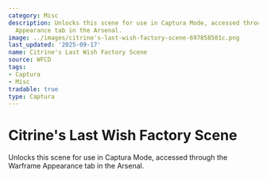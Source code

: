 ```yaml
---
category: Misc
description: Unlocks this scene for use in Captura Mode, accessed through the Warframe
  Appearance tab in the Arsenal.
image: ../images/citrine's-last-wish-factory-scene-697858581c.png
last_updated: '2025-09-17'
name: Citrine's Last Wish Factory Scene
source: WFCD
tags:
- Captura
- Misc
tradable: true
type: Captura
---
```


# Citrine's Last Wish Factory Scene

Unlocks this scene for use in Captura Mode, accessed through the Warframe Appearance tab in the Arsenal.

